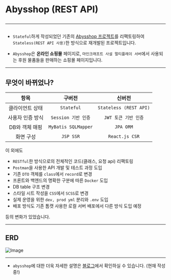 # Abysshop (REST API) <hr>

- `Stateful`하게 작성되었던 기존의 [Abysshop 프로젝트]()를 리팩토링하여 `Stateless(REST API 사용)`한 방식으로 재개발된 프로젝트입니다.


- `Abysshop`은 **온라인 쇼핑몰** 페이지로, `마인크래프트 사설 멀티플레이 서버`에서 사용되는 후원 물품들을 판매하는 쇼핑몰 페이지입니다.

<hr>

## 무엇이 바뀌었나?

|    항목     |         구버전         |          신버전           |
|:---------:|:-------------------:|:----------------------:|
| 클라이언트 상태  |     `Stateful`      | `Stateless (REST API)` |
| 사용자 인증 방식 |   `Session 기반 인증`   |     `JWT 토큰 기반 인증`     |
| DB와 객체 매핑 | `MyBatis SQLMapper` |       `JPA ORM`        |
|   화면 구성   |      `JSP SSR`      |     `React.js CSR`     |

이 외에도

- `RESTful`한 방식으로의 전체적인 코드(클래스, 요청 api) 리팩토링
- `Postman`을 사용한 API 개발 및 테스트 과정 도입
- 기존 `DTO` 객체를 `class`에서 `record`로 변경
- 프론트와 백엔드의 명확한 구분에 따른 `Docker` 도입
- DB table 구조 변경
- 스타일 시트 작성을 `CSS`에서 `SCSS`로 변경
- 실제 운영을 위한 `dev, prod yml` 분리와 `.env` 도입
- 배포 방식도 기존 톰캣 사용한 로컬 서버 배포에서 다른 방식 도입 예정

등의 변화가 있었습니다.

<hr>

## ERD

![Image](https://github.com/user-attachments/assets/4c5e03ca-c675-4aa1-a464-1856b851808a)

<hr>

- `abysshop`에 대한 더욱 자세한 설명은 [블로그]()에서 확인하실 수 있습니다. (현재 작성중!)